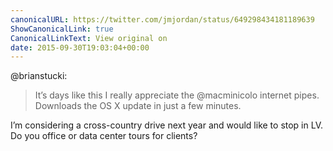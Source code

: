 ```yaml
---
canonicalURL: https://twitter.com/jmjordan/status/649298434181189639
ShowCanonicalLink: true
CanonicalLinkText: View original on
date: 2015-09-30T19:03:04+00:00
---
```

@brianstucki:

> It’s days like this I really appreciate the @macminicolo internet pipes. Downloads the OS X update in just a few minutes.

I’m considering a cross-country drive next year and would like to stop in LV. Do you office or data center tours for clients?